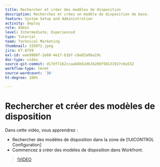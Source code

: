 ```yaml
---
title: Rechercher et créer des modèles de disposition
description: Recherchez et créez un modèle de disposition de base.
feature: System Setup and Administration
activity: deploy
role: Admin
level: Intermediate, Experienced
type: Tutorial
team: Technical Marketing
thumbnail: 335072.jpeg
jira: KT-8759
exl-id: eee9988f-2e60-4e1f-b1bf-c6e82a9ba19c
doc-type: video
source-git-commit: d17df7162ccaab6b62db34209f50131927c0a532
workflow-type: tm+mt
source-wordcount: '36'
ht-degree: 100%

---
```


# Rechercher et créer des modèles de disposition

Dans cette vidéo, vous apprendrez :

* Rechercher des modèles de disposition dans la zone de [!UICONTROL Configuration]
* Commencez à créer des modèles de disposition dans Workfront.

>[!VIDEO](https://video.tv.adobe.com/v/335072/?quality=12&learn=on&enablevpops)
